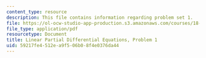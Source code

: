 ```yaml
---
content_type: resource
description: This file contains information regarding problem set 1.
file: https://ol-ocw-studio-app-production.s3.amazonaws.com/courses/18-303-linear-partial-differential-equations-analysis-and-numerics-fall-2014/59217fe4512ea9f506b08f4e0376da44_MIT18_303F14_pset1.pdf
file_type: application/pdf
resourcetype: Document
title: Linear Partial Differential Equations, Problem 1
uid: 59217fe4-512e-a9f5-06b0-8f4e0376da44
---
```

